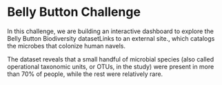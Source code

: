 # Belly Button Challenge

In this challenge, we are building an interactive dashboard to explore the Belly Button Biodiversity datasetLinks to an external site., which catalogs the microbes that 
colonize human navels.

The dataset reveals that a small handful of microbial species (also called operational taxonomic units, or OTUs, in the study) were present in more than 70% of people, 
while the rest were relatively rare.
